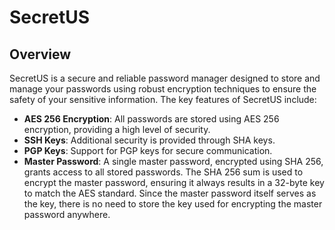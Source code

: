 # SecretUS
## Overview

SecretUS is a secure and reliable password manager designed to store and manage your passwords using robust encryption techniques to ensure the safety of your sensitive information. The key features of SecretUS include:

- **AES 256 Encryption**: All passwords are stored using AES 256 encryption, providing a high level of security.
- **SSH Keys**: Additional security is provided through SHA keys.
- **PGP Keys**: Support for PGP keys for secure communication.
- **Master Password**: A single master password, encrypted using SHA 256, grants access to all stored passwords. The SHA 256 sum is used to encrypt the master password, ensuring it always results in a 32-byte key to match the AES standard. Since the master password itself serves as the key, there is no need to store the key used for encrypting the master password anywhere.


